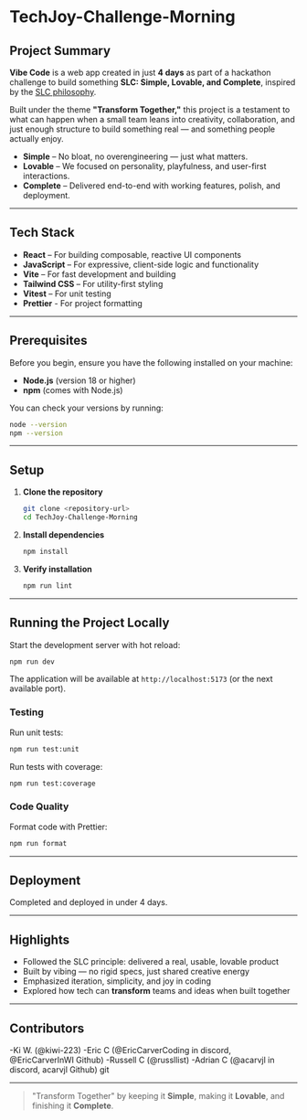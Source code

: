 # TechJoy-Challenge-Morning

## Project Summary

**Vibe Code** is a web app created in just **4 days** as part of a hackathon challenge to build something **SLC: Simple, Lovable, and Complete**, inspired by the [SLC philosophy](https://longform.asmartbear.com/slc/).

Built under the theme **"Transform Together,"** this project is a testament to what can happen when a small team leans into creativity, collaboration, and just enough structure to build something real — and something people actually enjoy.

- **Simple** – No bloat, no overengineering — just what matters.
- **Lovable** – We focused on personality, playfulness, and user-first interactions.
- **Complete** – Delivered end-to-end with working features, polish, and deployment.

---

## Tech Stack

- **React** – For building composable, reactive UI components
- **JavaScript** – For expressive, client-side logic and functionality
- **Vite** – For fast development and building
- **Tailwind CSS** – For utility-first styling
- **Vitest** – For unit testing
- **Prettier** - For project formatting

---

## Prerequisites

Before you begin, ensure you have the following installed on your machine:

- **Node.js** (version 18 or higher)
- **npm** (comes with Node.js)

You can check your versions by running:

```bash
node --version
npm --version
```

---

## Setup

1. **Clone the repository**

   ```bash
   git clone <repository-url>
   cd TechJoy-Challenge-Morning
   ```

2. **Install dependencies**

   ```bash
   npm install
   ```

3. **Verify installation**
   ```bash
   npm run lint
   ```

---

## Running the Project Locally

Start the development server with hot reload:

```bash
npm run dev
```

The application will be available at `http://localhost:5173` (or the next available port).

### Testing

Run unit tests:

```bash
npm run test:unit
```

Run tests with coverage:

```bash
npm run test:coverage
```

### Code Quality

Format code with Prettier:

```bash
npm run format
```

---

## Deployment

Completed and deployed in under 4 days.

---

## Highlights

- Followed the SLC principle: delivered a real, usable, lovable product
- Built by vibing — no rigid specs, just shared creative energy
- Emphasized iteration, simplicity, and joy in coding
- Explored how tech can **transform** teams and ideas when built together

---

## Contributors

-Ki W. (@kiwi-223)
-Eric C (@EricCarverCoding in discord, @EricCarverInWI Github)
-Russell C (@russllist)
-Adrian C (@acarvjl in discord, acarvjl Github) git

---

> "Transform Together" by keeping it **Simple**, making it **Lovable**, and finishing it **Complete**.
